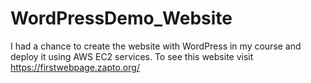 # WordPressDemo_Website
I had a chance to create the website with WordPress in my course and deploy it using AWS EC2 services. To see this website visit https://firstwebpage.zapto.org/
